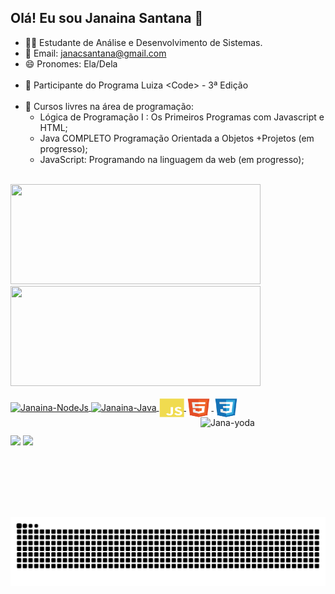 ## Olá! Eu sou Janaina Santana 👋

- 👩‍🎓 Estudante de Análise e Desenvolvimento de Sistemas.
- 📧 Email: janacsantana@gmail.com
- 😄 Pronomes: Ela/Dela
</br></br>
- 🎯 Participante do Programa Luiza &lt;Code&gt; - 3ª Edição
</br></br>
- 🌱 Cursos livres na área de programação:
  - Lógica de Programação I : Os Primeiros Programas com Javascript e HTML;
  - Java COMPLETO Programação Orientada a Objetos +Projetos (em progresso);
  - JavaScript: Programando na linguagem da web (em progresso);
 </br></br>
<div>
  <a href="https://github.com/janainasantana">
  <img height="160em" width="400" src="https://github-readme-stats.vercel.app/api?username=janainasantana&show_icons=true&theme=nightowl&include_all_commits=true&count_private=true"/>
  <img height="160em" width="400" src="https://github-readme-stats.vercel.app/api/top-langs/?username=janainasantana&layout=compact&langs_count=7&theme=nightowl"/>
</div>
 <div style="display: inline_block"><br>
   <img align="center" alt="Janaina-NodeJs" height="30" width="40" src="https://cdn.jsdelivr.net/gh/devicons/devicon/icons/nodejs/nodejs-original.svg" />
   <img align="center" alt="Janaina-Java" height="30" width="40" src="https://cdn.jsdelivr.net/gh/devicons/devicon/icons/java/java-original.svg" />
   <img align="center" alt="Janaina-Js" height="30" width="40" src="https://raw.githubusercontent.com/devicons/devicon/master/icons/javascript/javascript-plain.svg">
   <img align="center" alt="Janaina-HTML" height="30" width="40" src="https://raw.githubusercontent.com/devicons/devicon/master/icons/html5/html5-original.svg">
   <img align="center" alt="Janaina-CSS" height="30" width="40" src="https://raw.githubusercontent.com/devicons/devicon/master/icons/css3/css3-original.svg">
   <img align="right" alt="Jana-yoda" height="160" width="200" src="https://c.tenor.com/4P02Cdfd26MAAAAi/baby-yoda-so-cute.gif">
  </div>
 
 ##
 
 <div> 
  <a href = "mailto:janacsantana@gmail.com"><img src="https://img.shields.io/badge/Gmail-D14836?style=for-the-badge&logo=gmail&logoColor=white" target="_blank"></a>
  <a href="https://www.linkedin.com/in/janaina-c-santana" target="_blank"><img src="https://img.shields.io/badge/-LinkedIn-%230077B5?style=for-the-badge&logo=linkedin&logoColor=white" target="_blank"></a> 
   
  ![Snake animation](https://github.com/janainasantana/janainasantana/blob/output/github-contribution-grid-snake.svg)
   
</div>
 
 

  
  
